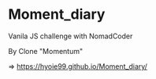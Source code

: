 # Moment_diary

Vanila JS challenge with NomadCoder

By Clone "Momentum"

=>
https://hyoie99.github.io/Moment_diary/
